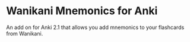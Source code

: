 # Wanikani Mnemonics for Anki

An add on for Anki 2.1 that allows you add mnemonics to your flashcards from Wanikani.
